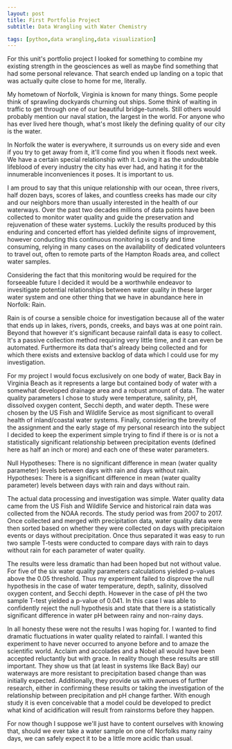 ```yaml
---
layout: post
title: First Portfolio Project
subtitle: Data Wrangling with Water Chemistry

tags: [python,data wrangling,data visualization]
---
```

For this unit's portfolio project I looked for something to combine my existing strength in the geosciences as well as maybe find something that had some personal relevance. That search ended up landing on a topic that was actually quite close to home for me, literally.

My hometown of Norfolk, Virginia is known for many things. Some people think of sprawling dockyards churning out ships. Some think of waiting in traffic to get through one of our beautiful bridge-tunnels. Still others would probably mention our naval station, the largest in the world. For anyone who has ever lived here though, what's most likely the defining quality of our city is the water.

In Norfolk the water is everywhere, it surrounds us on every side and even if you try to get away from it, it'll come find you when it floods next week. We have a certain special relationship with it. Loving it as the undoubtable lifeblood of every industry the city has ever had, and hating it for the innumerable inconveniences it poses. It is important to us.

I am proud to say that this unique relationship with our ocean, three rivers, half dozen bays, scores of lakes, and countless creeks has made our city and our neighbors more than usually interested in the health of our waterways. Over the past two decades millions of data points have been collected to monitor water quality and guide the preservation and rejuvenation of these water systems. Luckily the results produced by this enduring and concerted effort has yielded definite signs of improvement, however conducting this continuous monitoring is costly and time consuming, relying in many cases on the availability of dedicated volunteers to travel out, often to remote parts of the Hampton Roads area, and collect water samples. 

Considering the fact that this monitoring would be required for the forseeable future I decided it would be a worthwhile endeavor to invesitigate potential relationships between water quality in these larger water system and one other thing that we have in abundance here in Norfolk: Rain.

Rain is of course a sensible choice for investigation because all of the water that ends up in lakes, rivers, ponds, creeks, and bays was at one point rain. Beyond that however it's significant because rainfall data is easy to collect. It's a passive collection method requiring very little time, and it can even be automated. Furthermore its data that's already being collected and for which there exists and extensive backlog of data which I could use for my investigation.

For my project I would focus exclusively on one body of water, Back Bay in Virginia Beach as it represents a large but contained body of water with a somewhat developed drainage area and a robust amount of data. The water quality parameters I chose to study were temperature, salinity, pH, dissolved oxygen content, Secchi depth, and water depth. These were chosen by the US Fish and Wildlife Service as most significant to overall health of inland/coastal water systems. Finally, considering the brevity of the assignment and the early stage of my personal research into the subject I decided to keep the experiment simple trying to find if there is or is not a statistically significant relationship between precipitation events (defined here as half an inch or more) and each one of these water parameters.

Null Hypotheses: There is no significant difference in mean (water quality parameter) levels between days with rain and days without rain.
Hypotheses: There is a significant difference in mean (water quality parameter) levels between days with rain and days without rain.

The actual data processing and investigation was simple. Water quality data came from the US Fish and Wildlife Service and historical rain data was collected from the NOAA records. The study period was from 2007 to 2017. Once collected and merged with precipitation data, water quality data were then sorted based on whether they were collected on days with precipitaion events or days without precipitation. Once thus separated it was easy to run two sample T-tests were conducted to compare days with rain to days without rain for each parameter of water quality.

The results were less dramatic than had been hoped but not without value. For five of the six water quality parameters calculations yielded p-values above the 0.05 threshold. Thus my experiment failed to disprove the null hypothesis in the case of water temperature, depth, salinity, dissolved oxygen content, and Secchi depth. However in the case of pH the two sample T-test yielded a p-value of 0.041. In this case I was able to confidently reject the null hypothesis and state that there is a statistically significant difference in water pH between rainy and non-rainy days.

In all honesty these were not the results I was hoping for. I wanted to find dramatic fluctuations in water quality related to rainfall. I wanted this experiment to have never occurred to anyone before and to amaze the scientific world. Acclaim and accolades and a Nobel all would have been accepted reluctantly but with grace. In reality though these results are still important. They show us that (at least in systems like Back Bay) our waterways are more resistant to precipitation based change than was initially expected. Additionally, they provide us with avenues of further research, either in confirming these results or taking the investigation of the relationship between precipitation and pH change farther. With enough study it is even conceivable that a model could be developed to predict what kind of acidification will result from rainstorms before they happen.

For now though I suppose we'll just have to content ourselves with knowing that, should we ever take a water sample on one of Norfolks many rainy days, we can safely expect it to be a little more acidic than usual.


